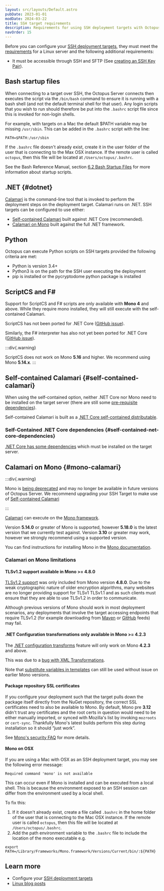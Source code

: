 ```yaml
---
layout: src/layouts/Default.astro
pubDate: 2023-01-01
modDate: 2024-03-22
title: SSH target requirements
description: Requirements for using SSH deployment targets with Octopus.
navOrder: 15
---
```


Before you can configure your [SSH deployment targets](/docs/infrastructure/deployment-targets/linux/ssh-target), they must meet the [requirements](/docs/infrastructure/deployment-targets/linux/#requirements) for a Linux server and the following additional requirements:

- It must be accessible through SSH and SFTP (See [creating an SSH Key Pair](/docs/infrastructure/accounts/ssh-key-pair/#Creating-a-SSH-Key-Pair)).

## Bash startup files

When connecting to a target over SSH, the Octopus Server connects then executes the script via the `/bin/bash` command to ensure it is running with a bash shell (and not the default terminal shell for that user). Any login scripts that you wish to run should therefore be put into the `.bashrc` script file since this is invoked for non-login shells.

For example, with targets on a Mac the default $PATH variable may be missing `/usr/sbin`. This can be added in the `.bashrc` script with the line:

```
PATH=$PATH:/usr/sbin
```

If the `.bashrc` file doesn't already exist, create it in the user folder of the user that is connecting to the Max OSX instance. If the remote user is called `octopus`, then this file will be located at `/Users/octopus/.bashrc`.

See the Bash Reference Manual, section [6.2 Bash Startup Files](http://www.gnu.org/software/bash/manual/bashref.html#Bash-Startup-Files) for more information about startup scripts.

## .NET {#dotnet}

[Calamari](/docs/octopus-rest-api/calamari) is the command-line tool that is invoked to perform the deployment steps on the deployment target. Calamari runs on .NET.  SSH targets can be configured to use either:

- [Self-contained Calamari](#self-contained-calamari) built against .NET Core (recommended).
- [Calamari on Mono](#mono-calamari) built against the full .NET framework.

## Python
Octopus can execute Python scripts on SSH targets provided the following criteria are met:

- Python is version 3.4+
- Python3 is on the path for the SSH user executing the deployment
- pip is installed or the pycryptodome python package is installed

## ScriptCS and F#

Support for ScriptCS and F# scripts are only available with **Mono 4** and above. While they require mono installed, they will still execute with the self-contained Calamari.

ScriptCS has not been ported for .NET Core ([GitHub issue](https://github.com/scriptcs/scriptcs/issues/1183)).

Similarly, the F# interpreter has also not yet been ported for .NET Core ([GitHub issue](https://github.com/Microsoft/visualfsharp/issues/2407)).

:::div{.warning}
 
ScriptCS does not work on Mono **5.16** and higher. We recommend using Mono **5.14.x**.
:::

## Self-contained Calamari {#self-contained-calamari}

When using the self-contained option, neither .NET Core nor Mono need to be installed on the target server (there are still some [pre-requisite dependencies](#self-contained-net-core-dependencies)).

Self-contained Calamari is built as a [.NET Core self-contained distributable](https://docs.microsoft.com/en-us/dotnet/core/deploying/#self-contained-deployments-scd).

### Self-Contained .NET Core dependencies {#self-contained-net-core-dependencies}

[.NET Core has some dependencies](https://learn.microsoft.com/en-us/dotnet/core/install/linux-scripted-manual#dependencies) which must be installed on the target server.

## Calamari on Mono {#mono-calamari}

:::div{.warning}
 
Mono is [being deprecated](https://yamldoc.liuyan.wang/blog/deprecating-mono) and may no longer be available in future versions of Octopus Server. We recommend upgrading your SSH Target to make use of [Self-contained Calamari](#self-contained-calamari)

:::

[Calamari](/docs/octopus-rest-api/calamari/) can execute on the [Mono framework](http://www.mono-project.com).

Version **5.14.0** or greater of Mono is supported, however **5.18.0** is the latest version that we currently test against. Version **3.10** or greater may work, however we strongly recommend using a supported version.

You can find instructions for installing Mono in the [Mono documentation](http://www.mono-project.com/docs/getting-started/install/linux/).

### Calamari on Mono limitations

#### TLSv1.2 support available in Mono >= 4.8.0
[TLSv1.2 support](http://www.mono-project.com/docs/about-mono/releases/4.8.0/#tls-12-support) was only included from Mono version **4.8.0**. Due to the weak cryptographic nature of older encryption algorithms, many websites are no longer providing support for TLSv1 TLSv1.1 and as such clients must ensure that they are able to use TLSv1.2 in order to communicate.

Although previous versions of Mono should work in most deployment scenarios, any deployments that involve the target accessing endpoints that require TLSv1.2 (for example downloading from [Maven](/docs/packaging-applications/package-repositories/maven-feeds/) or [GitHub](/docs/packaging-applications/package-repositories/github-feeds) feeds) may fail.

#### .NET Configuration transformations only available in Mono >= 4.2.3  

The [.NET configuration transforms](/docs/projects/steps/configuration-features/xml-configuration-variables-feature) feature will only work on Mono **4.2.3** and above.

This was due to a [bug with XML Transformations](https://bugzilla.xamarin.com/show_bug.cgi?id=19426).

Note that [substitute variables in templates](/docs/projects/steps/configuration-features/substitute-variables-in-templates) can still be used without issue on earlier Mono versions.

#### Package repository SSL certificates

If you configure your deployment such that the target pulls down the package itself directly from the NuGet repository, the correct SSL certificates need to also be available to Mono. By default, Mono pre **3.12** didn't trust any certificates and the root certs in question would need to be either manually imported, or synced with Mozilla's list by invoking `mozroots` or `cert-sync`. Thankfully Mono's latest builds perform this step during installation so it should “just work”.

See [Mono's security FAQ](http://www.mono-project.com/docs/faq/security/) for more details.

#### Mono on OSX

If you are using a Mac with OSX as an SSH deployment target, you may see the following error message:

`Required command 'mono' is not available`

This can occur even if Mono is installed and can be executed from a local shell. This is because the environment exposed to an SSH session can differ from the environment used by a local shell.

To fix this:

1. If it doesn't already exist, create a file called `.bashrc` in the home folder of the user that is connecting to the Mac OSX instance. If the remote user is called `octopus`, then this file will be located at `/Users/octopus/.bashrc`.
2. Add the path environment variable to the `.bashrc` file to include the location of the mono executable e.g.

```
export PATH=/Library/Frameworks/Mono.framework/Versions/Current/bin/:${PATH}
```

## Learn more

- Configure your [SSH deployment targets](/docs/infrastructure/deployment-targets/linux/ssh-target)
- [Linux blog posts](https://yamldoc.liuyan.wang/blog/tag/linux)

